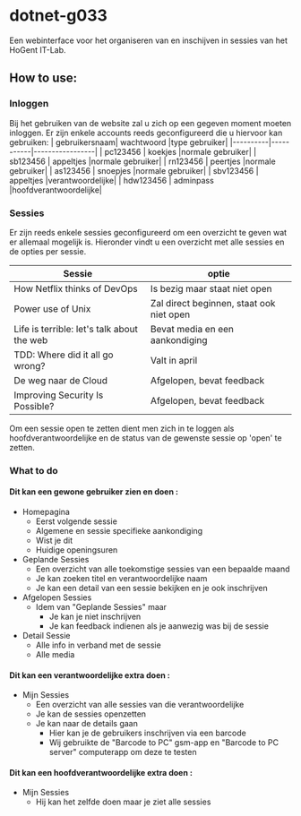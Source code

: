 # dotnet-g033
Een webinterface voor het organiseren van en inschijven in sessies van het HoGent IT-Lab.

## How to use:
### Inloggen
Bij het gebruiken van de website zal u zich op een gegeven moment moeten inloggen. Er zijn enkele accounts reeds geconfigureerd die u hiervoor kan gebruiken:
| gebruikersnaam| wachtwoord |type gebruiker|
|----------|-----------|-----------------|
| pc123456 | koekjes   |normale gebruiker|
| sb123456 | appeltjes |normale gebruiker|
| rn123456 | peertjes  |normale gebruiker|
| as123456 | snoepjes  |normale gebruiker|
| sbv123456 | appeltjes |verantwoordelijke|
| hdw123456 | adminpass |hoofdverantwoordelijke|

### Sessies
Er zijn reeds enkele sessies geconfigureerd om een overzicht te geven wat er allemaal mogelijk is. Hieronder vindt u een overzicht met alle sessies en de opties per sessie.

| Sessie                        | optie |
|-------------------------------|-------|
| How Netflix thinks of DevOps  | Is bezig maar staat niet open |
| Power use of Unix             | Zal direct beginnen, staat ook niet open |
| Life is terrible: let's talk about the web | Bevat media en een aankondiging |
| TDD: Where did it all go wrong? | Valt in april |
| De weg naar de Cloud | Afgelopen, bevat feedback |
| Improving Security Is Possible? | Afgelopen, bevat feedback |

Om een sessie open te zetten dient men zich in te loggen als hoofdverantwoordelijke en de status van de gewenste sessie op 'open' te zetten.
### What to do
#### Dit kan een gewone gebruiker zien en doen :
- Homepagina
  - Eerst volgende sessie
  - Algemene en sessie specifieke aankondiging
  - Wist je dit
  - Huidige openingsuren
- Geplande Sessies
  - Een overzicht van alle toekomstige sessies van een bepaalde maand
  - Je kan zoeken titel en verantwoordelijke naam
  - Je kan een detail van een sessie bekijken en je ook inschrijven
- Afgelopen Sessies
  - Idem van "Geplande Sessies" maar
    - Je kan je niet inschrijven
    - Je kan feedback indienen als je aanwezig was bij de sessie
- Detail Sessie
  - Alle info in verband met de sessie
  - Alle media
#### Dit kan een verantwoordelijke extra doen : 
- Mijn Sessies
  - Een overzicht van alle sessies van die verantwoordelijke 
  - Je kan de sessies openzetten 
  - Je kan naar de details gaan
    - Hier kan je de gebruikers inschrijven via een barcode
    - Wij gebruikte de "Barcode to PC" gsm-app en "Barcode to PC server" computerapp om deze te testen
#### Dit kan een hoofdverantwoordelijke extra doen :
- Mijn Sessies
  - Hij kan het zelfde doen maar je ziet alle sessies
    
 
